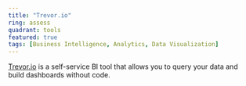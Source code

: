```yaml
---
title: "Trevor.io"
ring: assess
quadrant: tools
featured: true
tags: [Business Intelligence, Analytics, Data Visualization]
---
```


[Trevor.io](https://trevor.io/) is a self-service BI tool that allows you to query your data and build dashboards without code.
